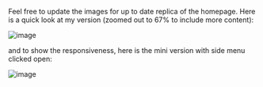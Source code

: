 Feel free to update the images for up to date replica of the homepage. Here is a quick look at my version (zoomed out to 67% to include more content):

![image](https://github.com/user-attachments/assets/8fb744c8-b766-4028-ab66-332b68d9d248)

and to show the responsiveness, here is the mini version with side menu clicked open:

![image](https://github.com/user-attachments/assets/78138676-92f0-4cdd-bd31-b856a132999b)

